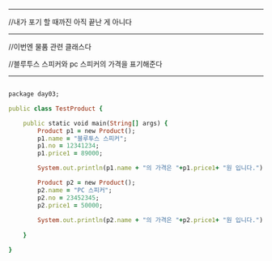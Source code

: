 ***
//내가 포기 할 때까진 아직 끝난 게 아니다
***
//이번엔 물품 관련 클래스다

//블루투스 스피커와 pc 스피커의 가격을 표기해준다
***

```ruby

package day03;

public class TestProduct {

	public static void main(String[] args) {
		Product p1 = new Product();
		p1.name = "블루투스 스피커";
		p1.no = 12341234;
		p1.price1 = 89000;

		System.out.println(p1.name + "의 가격은 "+p1.price1+ "원 입니다.");

		Product p2 = new Product();
		p2.name = "PC 스피커";
		p2.no = 23452345;
		p2.price1 = 50000;
		
		System.out.println(p2.name + "의 가격은 "+p2.price1+ "원 입니다.");
		
	}

}


```
